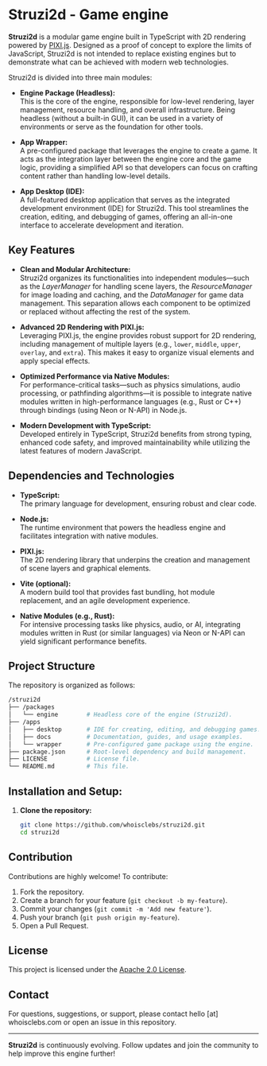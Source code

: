 # Struzi2d - Game engine

**Struzi2d** is a modular game engine built in TypeScript with 2D rendering powered by [PIXI.js](https://pixijs.com/). Designed as a proof of concept to explore the limits of JavaScript, Struzi2d is not intended to replace existing engines but to demonstrate what can be achieved with modern web technologies.

Struzi2d is divided into three main modules:

- **Engine Package (Headless):**  
  This is the core of the engine, responsible for low-level rendering, layer management, resource handling, and overall infrastructure. Being headless (without a built-in GUI), it can be used in a variety of environments or serve as the foundation for other tools.

- **App Wrapper:**  
  A pre-configured package that leverages the engine to create a game. It acts as the integration layer between the engine core and the game logic, providing a simplified API so that developers can focus on crafting content rather than handling low-level details.

- **App Desktop (IDE):**  
  A full-featured desktop application that serves as the integrated development environment (IDE) for Struzi2d. This tool streamlines the creation, editing, and debugging of games, offering an all-in-one interface to accelerate development and iteration.

## Key Features

- **Clean and Modular Architecture:**  
  Struzi2d organizes its functionalities into independent modules—such as the *LayerManager* for handling scene layers, the *ResourceManager* for image loading and caching, and the *DataManager* for game data management. This separation allows each component to be optimized or replaced without affecting the rest of the system.

- **Advanced 2D Rendering with PIXI.js:**  
  Leveraging PIXI.js, the engine provides robust support for 2D rendering, including management of multiple layers (e.g., `lower`, `middle`, `upper`, `overlay`, and `extra`). This makes it easy to organize visual elements and apply special effects.

- **Optimized Performance via Native Modules:**  
  For performance-critical tasks—such as physics simulations, audio processing, or pathfinding algorithms—it is possible to integrate native modules written in high-performance languages (e.g., Rust or C++) through bindings (using Neon or N-API) in Node.js.

- **Modern Development with TypeScript:**  
  Developed entirely in TypeScript, Struzi2d benefits from strong typing, enhanced code safety, and improved maintainability while utilizing the latest features of modern JavaScript.

## Dependencies and Technologies

- **TypeScript:**  
  The primary language for development, ensuring robust and clear code.

- **Node.js:**  
  The runtime environment that powers the headless engine and facilitates integration with native modules.

- **PIXI.js:**  
  The 2D rendering library that underpins the creation and management of scene layers and graphical elements.

- **Vite (optional):**  
  A modern build tool that provides fast bundling, hot module replacement, and an agile development experience.

- **Native Modules (e.g., Rust):**  
  For intensive processing tasks like physics, audio, or AI, integrating modules written in Rust (or similar languages) via Neon or N-API can yield significant performance benefits.

## Project Structure

The repository is organized as follows:

```bash
/struzi2d
├── /packages
│   └── engine        # Headless core of the engine (Struzi2d).
├── /apps
│   ├── desktop       # IDE for creating, editing, and debugging games.
│   ├── docs          # Documentation, guides, and usage examples.
│   └── wrapper       # Pre-configured game package using the engine.
├── package.json      # Root-level dependency and build management.
├── LICENSE           # License file.
└── README.md         # This file.
```

## Installation and Setup:

1. **Clone the repository:**

   ```bash
   git clone https://github.com/whoisclebs/struzi2d.git
   cd struzi2d
   ```

## Contribution

Contributions are highly welcome! To contribute:

1. Fork the repository.
2. Create a branch for your feature (`git checkout -b my-feature`).
3. Commit your changes (`git commit -m 'Add new feature'`).
4. Push your branch (`git push origin my-feature`).
5. Open a Pull Request.

## License

This project is licensed under the [Apache 2.0 License](LICENSE).

## Contact

For questions, suggestions, or support, please contact hello [at] whoisclebs.com or open an issue in this repository.

---

**Struzi2d** is continuously evolving. Follow updates and join the community to help improve this engine further!
